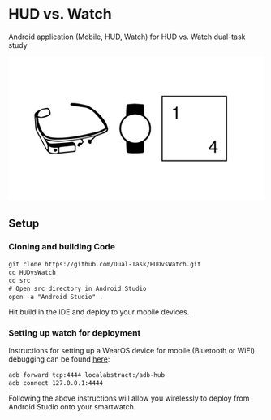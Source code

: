 # HUD vs. Watch

Android application (Mobile, HUD, Watch) for HUD vs. Watch dual-task study

![Dual Task logo](img/Dual-Task.png)

## Setup

### Cloning and building Code

```shell
git clone https://github.com/Dual-Task/HUDvsWatch.git
cd HUDvsWatch
cd src
# Open src directory in Android Studio
open -a "Android Studio" .
```

Hit build in the IDE and deploy to your mobile devices.

### Setting up watch for deployment

Instructions for setting up a WearOS device for mobile (Bluetooth or WiFi) debugging can be found [here](https://developer.android.com/training/wearables/apps/debugging.html):

```shell
adb forward tcp:4444 localabstract:/adb-hub
adb connect 127.0.0.1:4444
```

Following the above instructions will allow you wirelessly to deploy from Android Studio onto your smartwatch.
